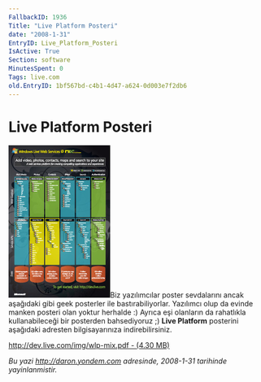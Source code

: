```yaml
---
FallbackID: 1936
Title: "Live Platform Posteri"
date: "2008-1-31"
EntryID: Live_Platform_Posteri
IsActive: True
Section: software
MinutesSpent: 0
Tags: live.com
old.EntryID: 1bf567bd-c4b1-4d47-a624-0d003e7f2db6
---
```

# Live Platform Posteri
![](media/Live_Platform_Posteri/30012008_2.jpg)Biz
yazılımcılar poster sevdalarını ancak aşağıdaki gibi geek posterler ile
bastırabiliyorlar. Yazılımcı olup da evinde manken posteri olan yoktur
herhalde :) Ayrıca eşi olanların da rahatlıkla kullanabileceği bir
posterden bahsediyoruz ;) **Live Platform** posterini aşağıdaki adresten
bilgisayarınıza indirebilirsiniz.

[http://dev.live.com/img/wlp-mix.pdf - (4.30
MB)](http://dev.live.com/img/wlp-mix.pdf)



*Bu yazi http://daron.yondem.com adresinde, 2008-1-31 tarihinde yayinlanmistir.*
